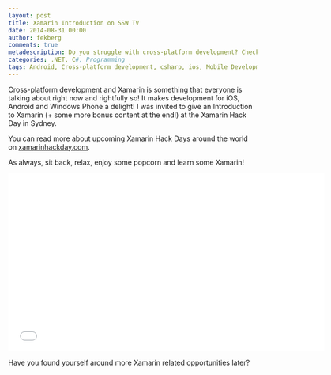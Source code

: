 ```yaml
---
layout: post
title: Xamarin Introduction on SSW TV
date: 2014-08-31 00:00
author: fekberg
comments: true
metadescription: Do you struggle with cross-platform development? Check this Xamarin Introduction talk form the Xamarin Hack Day!
categories: .NET, C#, Programming
tags: Android, Cross-platform development, csharp, ios, Mobile Development, SSW, SSW TV, Windows Phone, Xamarin
---
```

Cross-platform development and Xamarin is something that everyone is talking about right now and rightfully so! It makes development for iOS, Android and Windows Phone a delight! I was invited to give an Introduction to Xamarin (+ some more bonus content at the end!) at the Xamarin Hack Day in Sydney.

You can read more about upcoming Xamarin Hack Days around the world on <a href="xamarinhackday.com" target="_blank">xamarinhackday.com</a>.<!--excerpt-->

As always, sit back, relax, enjoy some popcorn and learn some Xamarin!

<div class="video-container">
<iframe width="640" height="360" src="//www.youtube.com/embed/9Kndm9fGUjo" frameborder="0" allowfullscreen></iframe>
</div>

Have you found yourself around more Xamarin related opportunities later?

